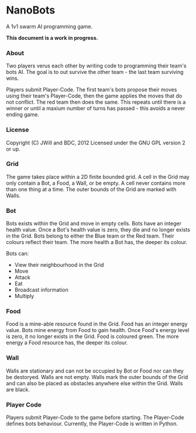 NanoBots
========

A 1v1 swarm AI programming game.


**This document is a work in progress.**


### About ###

Two players verus each other by writing code to programming their team's bots
AI. The goal is to out survive the other team - the last team surviving wins.

Players submit Player-Code. The first team's bots propose their moves using
their team's Player-Code, then the game applies the moves that do not conflict.
The red team then does the same. This repeats until there is a winner or until
a maxium number of turns has passed - this avoids a never ending game.


### License ###

Copyright (C) JWill and BDC, 2012
Licensed under the GNU GPL version 2 or up.


### Grid ###

The game takes place within a 2D finite bounded grid. A cell in the Grid may
only contain a Bot, a Food, a Wall, or be empty. A cell never contains more
than one thing at a time. The outer bounds of the Grid are marked with Walls.


### Bot ###

Bots exists within the Grid and move in empty cells. Bots have an integer
health value. Once a Bot's health value is zero, they die and no longer exists
in the Grid. Bots belong to either the Blue team or the Red team. Their colours
reflect their team. The more health a Bot has, the deeper its colour.

Bots can:  
* View their neighbourhood in the Grid  
* Move  
* Attack  
* Eat  
* Broadcast information  
* Multiply  


### Food ###

Food is a mine-able resource found in the Grid. Food has an integer energy
value. Bots mine energy from Food to gain health. Once Food's energy level is
zero, it no longer exists in the Grid. Food is coloured green. The more energy
a Food resource has, the deeper its colour.


### Wall ###

Walls are stationary and can not be occupied by Bot or Food nor can they be
destoryed. Walls are not empty. Walls mark the outer bounds of the Grid and can
also be placed as obstacles anywhere else within the Grid. Walls are black.


### Player Code ###

Players submit Player-Code to the game before starting. The Player-Code defines
bots behaviour. Currently, the Player-Code is written in Python.

